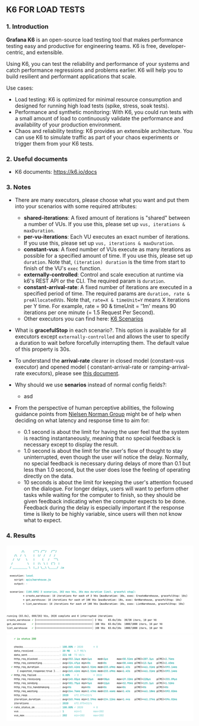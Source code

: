 ## K6 FOR LOAD TESTS

### 1. Introduction

**Grafana K6** is an open-source load testing tool that makes performance testing easy and productive for engineering
teams. K6 is free, developer-centric, and extensible.

Using K6, you can test the reliability and performance of your systems and catch performance regressions and problems
earlier. K6 will help you to build resilient and performant applications that scale.

Use cases:

- Load testing: K6 is optimized for minimal resource consumption and designed for running high load tests (spike,
  stress, soak tests).
- Performance and synthetic monitoring: With K6, you could run tests with a small amount of load to continuously
  validate the performance and availability of your production environment.
- Chaos and reliability testing: K6 provides an extensible architecture. You can use K6 to simulate traffic as part of
  your chaos experiments or trigger them from your K6 tests.

### 2. Useful documents

- K6 documents: https://k6.io/docs

### 3. Notes

- There are many executors, please choose what you want and put them into your scenarios with some required attributes:
    - **shared-iterations**: A fixed amount of iterations is "shared" between a number of VUs. If you use this, please
      set up `vus, iterations & maxDuration`.
    - **per-vu-iterations**: Each VU executes an exact number of iterations. If you use this, please set
      up `vus, iterations & maxDuration`.
    - **constant-vus**: A fixed number of VUs execute as many iterations as possible for a specified amount of time. If
      you use this, please set up `duration`. Note that, `(iteration) duration` is the time from start to finish of the
      VU's `exec` function.
    - **externally-controlled**: Control and scale execution at runtime via k6's REST API or the CLI. The required param
      is `duration`.
    - **constant-arrival-rate**: A fixed number of iterations are executed in a specified period of time. The required
      params are `duration, rate & preAllocatedVUs`. Note that, `rate=X & timeUnit=Y` means X iterations per Y time. For
      example, rate = 90 & timeUnit = '1m' means 90 iterations per one minute (= 1.5 Request Per Second).
    - Other executors you can find here: [K6 Scenarios](https://k6.io/docs/using-k6/scenarios)

- What is **gracefulStop** in each scenario?. This option is available for all executors except `externally-controlled`
  and allows the user to specify a duration to wait before forcefully interrupting them. The default value of this
  property is 30s.

- To understand the **arrival-rate** clearer in closed model (constant-vus executor) and opened model (
  constant-arrival-rate or ramping-arrival-rate executors), please
  see [this document](https://k6.io/docs/using-k6/scenarios/arrival-rate/).

- Why should we use **senarios** instead of normal config fields?:
    - asd

- From the perspective of human perceptive abilities, the following guidance points
  from [Nielsen Norman Group](https://www.nngroup.com/articles/response-times-3-important-limits/) might be of help when
  deciding on what latency and response time to aim for:
    - 0.1 second is about the limit for having the user feel that the system is reacting instantaneously, meaning that
      no special feedback is necessary except to display the result.
    - 1.0 second is about the limit for the user's flow of thought to stay uninterrupted, even though the user will
      notice the delay. Normally, no special feedback is necessary during delays of more than 0.1 but less than 1.0
      second, but the user does lose the feeling of operating directly on the data.
    - 10 seconds is about the limit for keeping the user's attention focused on the dialogue. For longer delays, users
      will want to perform other tasks while waiting for the computer to finish, so they should be given feedback
      indicating when the computer expects to be done. Feedback during the delay is especially important if the response
      time is likely to be highly variable, since users will then not know what to expect.

### 4. Results

![Media_1](./media/1.png)
![Media_2](./media/2.png)


